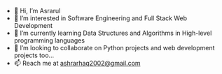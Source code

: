 - 👋 Hi, I’m Asrarul
- 👀 I’m interested in Software Engineering and Full Stack Web Development
- 🌱 I’m currently learning Data Structures and Algorithms in High-level programming languages
- 💞️ I’m looking to collaborate on Python projects and web development projects too...
- 📫 Reach me at ashrarhaq2002@gmail.com

<!---
Asrarul/Asrarul is a ✨ special ✨ repository because its `README.md` (this file) appears on your GitHub profile.
You can click the Preview link to take a look at your changes.
--->
